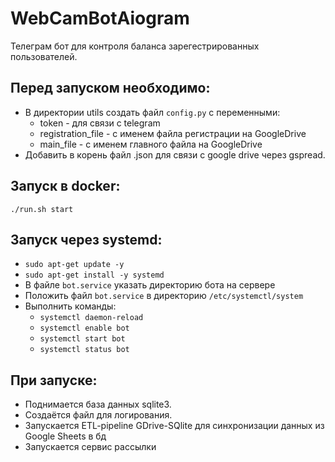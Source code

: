 # WebCamBotAiogram
Телеграм бот для контроля баланса зарегестрированных пользователей.

## Перед запуском необходимо:

  - В директории utils создать файл ```config.py``` с переменными: 
    - token - для связи с telegram
    - registration_file - с именем файла регистрации на GoogleDrive
    - main_file - с именем главного файла на GoogleDrive
  - Добавить в корень файл .json  для связи с google drive через gspread.

## Запуск в docker:

  `````./run.sh start`````

## Запуск через systemd:
  - ```sudo apt-get update -y```
  - ```sudo apt-get install -y systemd```
  - В файле ```bot.service``` указать директорию бота на сервере
  - Положить файл ```bot.service``` в директорию ```/etc/systemctl/system```
  - Выполнить команды:
    - ```systemctl daemon-reload```
    - ```systemctl enable bot```
    - ```systemctl start bot```
    - ```systemctl status bot```

## При запуске:
  - Поднимается база данных sqlite3. 
  - Создаётся файл для логирования.
  - Запускается ETL-pipeline GDrive-SQlite для синхронизации данных из Google Sheets в бд
  - Запускается сервис рассылки 
    
